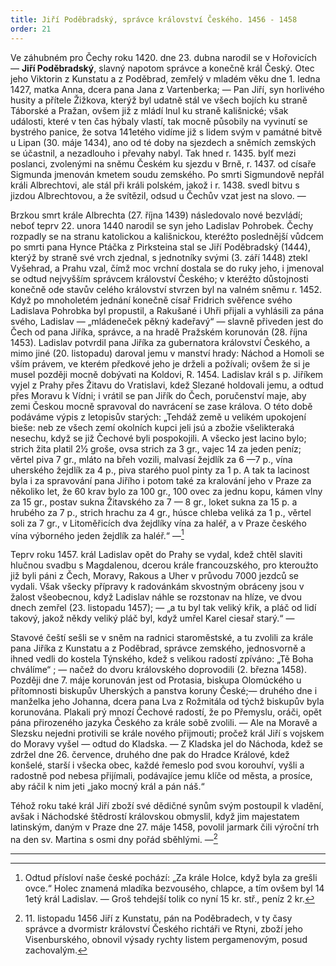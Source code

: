 ```yaml
---
title: Jiří Poděbradský, správce království Českého. 1456 - 1458
order: 21
---
```

Ve záhubném pro Čechy roku 1420. dne 23. dubna narodil se v Hořovicích — **Jiří Poděbradský**, slavný napotom správce a konečně král Český. Otec jeho Viktorin z Kunstatu a z Poděbrad, zemřelý v mladém věku dne 1. ledna 1427, matka Anna, dcera pana Jana z Vartenberka; — Pan Jiří, syn horlivého husity a přítele Žižkova, kterýž byl udatně stál ve všech bojích ku straně Táborské a Pražan, ovšem již z mládí lnul ku straně kališnické; však události, které v ten čas hýbaly vlastí, tak mocně působily na vyvinutí se bystrého panice, že sotva 141etého vidíme již s lidem svým v památné bitvě u Lipan (30. máje 1434), ano od té doby na sjezdech a sněmích zemských se účastnil, a nezadlouho i převahy nabyl. Tak hned r. 1435. bylť mezi poslanci, zvolenými na sněmu Českém ku sjezdu v Brně, r. 1437. od císaře Sigmunda jmenován kmetem soudu zemského. Po smrti Sigmundově nepřál králi Albrechtovi, ale stál při králi polském, jakož i r. 1438. svedl bitvu s jizdou Albrechtovou, a že svítězil, odsud u Čechův vzat jest na slovo. —

Brzkou smrt krále Albrechta (27. října 1439) následovalo nové bezvládí; neboť teprv 22. unora 1440 narodil se syn jeho Ladislav Pohrobek. Čechy rozpadly se na stranu katolickou a kališnickou, kteréžto poslednější vůdcem po smrti pana Hynce Ptáčka z Pirksteina stal se Jiří Poděbradský (1444), kterýž by straně své vrch zjednal, s jednotníky svými (3. září 1448) ztekl Vyšehrad, a Prahu vzal, čímž moc vrchní dostala se do ruky jeho, i jmenoval se odtud nejvyšším správcem království Českého; v kteréžto důstojnosti konečně ode stavův celého království stvrzen byl na valném sněmu r. 1452. Když po mnoholetém jednání konečně císař Fridrich svěřence svého Ladislava Pohrobka byl propustil, a Rakušané i Uhři přijali a vyhlásili za pána svého, Ladislav — „mládeneček pěkný kadeřavý“ — slavně přiveden jest do Čech od pana Jiříka, správce, a na hradě Pražském korunován (28. října 1453). Ladislav potvrdil pana Jiříka za gubernatora království Českého, a mimo jiné (20. listopadu) daroval jemu v manství hrady: Náchod a Homoli se vším právem, ve kterém předkové jeho je drželi a požívali; ovšem že si je musel později mocně dobývati na Koldovi, R. 1454. Ladislav král s p. Jiříkem vyjel z Prahy přes Žitavu do Vratislavi, kdež Slezané holdovali jemu, a odtud přes Moravu k Vídni; i vrátil se pan Jiřík do Čech, poručenství maje, aby zemi Českou mocně spravoval do navrácení se zase králova. O této době podáváme výpis z letopisův starých: „Tehdáž země u velikém upokojení bieše: neb ze všech zemí okolních kupci jeli jsú a zbožie všelikteraká nesechu, když se již Čechové byli pospokojili. A všecko jest lacino bylo; strich žita platil 2½ groše, ovsa strich za 3 gr., vajec 14 za jeden peníz; věrtel piva 7 gr., mláto na břeh vozili, malvasí žejdlík za 6 —7 p., vína uherského žejdlík za 4 p., piva starého puol pinty za 1 p. A tak ta lacinost byla i za spravování pana Jiřího i potom také za kralování jeho v Praze za několiko let, že 60 krav bylo za 100 gr., 100 ovec za jednu kopu, kámen vlny za 15 gr., postav sukna Žitavského za 7 — 8 gr., loket sukna za 15 p. a hrubého za 7 p., strich hrachu za 4 gr., húsce chleba veliká za 1 p., věrtel soli za 7 gr., v Litoměřicích dva žejdlíky vína za haléř, a v Praze českého vína výborného jeden žejdlík za haléř.“ —[^39]  

Teprv roku 1457. král Ladislav opět do Prahy se vydal, kdež chtěl slaviti hlučnou svadbu s Magdalenou, dcerou krále francouzského, pro kteroužto již byli páni z Čech, Moravy, Rakous a Uher v průvodu 7000 jezdců se vydali. Však všecky přípravy k radovánkám skvostným obráceny jsou v žalost všeobecnou, když Ladislav náhle se rozstonav na hlíze, ve dvou dnech zemřel (23. listopadu 1457); — „a tu byl tak veliký křik, a pláč od lidí takový, jakož někdy veliký pláč byl, když umřel Karel ciesař starý.“ —

Stavové čeští sešli se v sněm na radnici staroměstské, a tu zvolili za krále pana Jiříka z Kunstatu a z Poděbrad, správce zemského, jednosvorně a ihned vedli do kostela Týnského, kdež s velikou radostí zpíváno: „Tě Boha chválíme“ ; — načež do dvoru královského doprovodili (2. března 1458). Později dne 7. máje korunován jest od Protasia, biskupa Olomúckého u přítomnosti biskupův Uherských a panstva koruny České;— druhého dne i manželka jeho Johanna, dcera pana Lva z Rožmitála od týchž biskupův byla korunována. Plakali prý mnozí Čechové radostí, že po Přemyslu, oráči, opět pána přirozeného jazyka Českého za krále sobě zvolili. — Ale na Moravě a Slezsku nejedni protivili se krále nového přijmouti; pročež král Jiří s vojskem do Moravy vyšel — odtud do Kladska. — Z Kladska jel do Náchoda, kdež se zdržel dne 26. července, druhého dne pak do Hradce Králové, kdež konšelé, starší i všecka obec, každé řemeslo pod svou korouhví, vyšli a radostně pod nebesa přijímali, podávajíce jemu klíče od města, a prosíce, aby ráčil k nim jeti „jako mocný král a pán náš.“

Téhož roku také král Jiří zboží své dědičné synům svým postoupil k vladění, avšak i Náchodské štědrostí královskou obmyslil, když jim majestatem latinským, daným v Praze dne 27. máje 1458, povolil jarmark čili výroční trh na den sv. Martina s osmi dny pořád sběhlými. —[^40]




---------------------------------------

[^39]: Odtud přísloví naše české pochází: „Za krále Holce, když byla za grešli ovce.“ Holec znamená mladíka bezvousého, chlapce, a tím ovšem byl 14 1etý král Ladislav. — Groš tehdejší tolik co nyní 15 kr. stř., peníz 2 kr.

[^40]: 11\. listopadu 1456 Jiří z Kunstatu, pán na Poděbradech, v ty časy správce a dvormistr království Českého richtáři ve Rtyni, zboží jeho Visenburského, obnovil výsady rychty listem pergamenovým, posud zachovalým.

